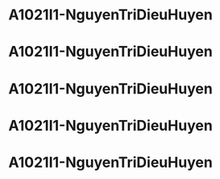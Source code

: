 # A1021I1-NguyenTriDieuHuyen
# A1021I1-NguyenTriDieuHuyen
# A1021I1-NguyenTriDieuHuyen
# A1021I1-NguyenTriDieuHuyen
# A1021I1-NguyenTriDieuHuyen
